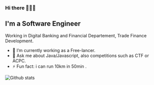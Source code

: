 ### Hi there 👨🏻‍💻
## I'm a Software Engineer 
Working in Digital Banking and Financial Departement, Trade Finance Development.

- 🔭 I’m currently working as a Free-lancer.
- 💬 Ask me about Java/Javascript, also competitions such as CTF or ACPC.
- ⚡ Fun fact: i can run 10km in 50min .

![Github stats](https://github-readme-stats.vercel.app/api?username=Vvoox&theme=tokyonight&show_icons=true)
